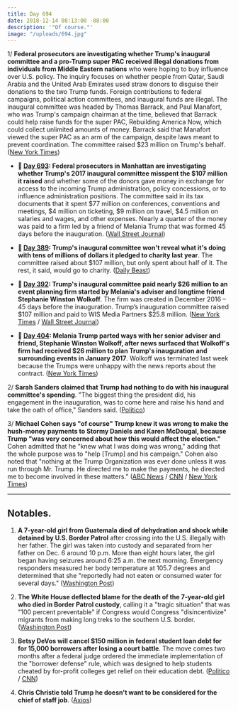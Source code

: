 ```yaml
---
title: Day 694
date: 2018-12-14 08:13:00 -08:00
description: '"Of course."'
image: "/uploads/694.jpg"
---
```


1/ **Federal prosecutors are investigating whether Trump's inaugural committee and a pro-Trump super PAC received illegal donations from individuals from Middle Eastern nations** who were hoping to buy influence over U.S. policy. The inquiry focuses on whether people from Qatar, Saudi Arabia and the United Arab Emirates used straw donors to disguise their donations to the two Trump funds. Foreign contributions to federal campaigns, political action committees, and inaugural funds are illegal. The inaugural committee was headed by Thomas Barrack, and Paul Manafort, who was Trump's campaign chairman at the time, believed that Barrack could help raise funds for the super PAC, Rebuilding America Now, which could collect unlimited amounts of money. Barrack said that Manafort viewed the super PAC as an arm of the campaign, despite laws meant to prevent coordination. The committee raised $23 million on Trump's behalf. ([New York Times](https://www.nytimes.com/2018/12/13/us/politics/trump-inauguration-investigation.html))

* **📌 [Day 693](https://whatthefuckjusthappenedtoday.com/2018/12/13/day-693/#4-federal-prosecutors-in-manhattan-a): Federal prosecutors in Manhattan are investigating whether Trump's 2017 inaugural committee misspent the $107 million it raised** and whether some of the donors gave money in exchange for access to the incoming Trump administration, policy concessions, or to influence administration positions. The committee said in its tax documents that it spent $77 million on conferences, conventions and meetings, $4 million on ticketing, $9 million on travel, $4.5 million on salaries and wages, and other expenses. Nearly a quarter of the money was paid to a firm led by a friend of Melania Trump that was formed 45 days before the inauguration. ([Wall Street Journal](https://www.wsj.com/articles/trump-inauguration-spending-under-criminal-investigation-by-federal-prosecutors-11544736455))

* **📌 [Day 389](https://whatthefuckjusthappenedtoday.com/2018/02/12/day-389/): Trump's inaugural committee won't reveal what it's doing with tens of millions of dollars it pledged to charity last year**. The committee raised about $107 million, but only spent about half of it. The rest, it said, would go to charity. ([Daily Beast](https://www.thedailybeast.com/donald-trumps-inaugural-committee-still-wont-say-what-its-doing-with-its-leftover-money))

* **📌 [Day 392](https://whatthefuckjusthappenedtoday.com/2018/02/15/day-392/): Trump's inaugural committee paid nearly $26 million to an event planning firm started by Melania's adviser and longtime friend Stephanie Winston Wolkoff**. The firm was created in December 2016 – 45 days before the inauguration. Trump’s inauguration committee raised $107 million and paid to WIS Media Partners $25.8 million. ([New York Times](https://www.nytimes.com/2018/02/15/us/politics/trumps-inaugural-committee-paid-26-million-to-first-ladys-friend.html) / [Wall Street Journal](https://www.wsj.com/articles/trumps-inaugural-committee-spent-nearly-107-million-on-events-1518722022))

* **📌 [Day 404](https://whatthefuckjusthappenedtoday.com/2018/02/27/day-404/): Melania Trump parted ways with her senior adviser and friend, Stephanie Winston Wolkoff, after news surfaced that Wolkoff's firm had received $26 million to plan Trump's inauguration and surrounding events in January 2017**. Wolkoff was terminated last week because the Trumps were unhappy with the news reports about the contract. ([New York Times](https://www.nytimes.com/2018/02/26/us/politics/melania-trump-inauguration-adviser.html))

2/ **Sarah Sanders claimed that Trump had nothing to do with his inaugural committee's spending**. "The biggest thing the president did, his engagement in the inauguration, was to come here and raise his hand and take the oath of office," Sanders said. ([Politico](https://www.politico.com/story/2018/12/14/sarah-sanders-trump-inauguration-spending-1064503))

3/ **Michael Cohen says "of course" Trump knew it was wrong to make the hush-money payments to Stormy Daniels and Karen McDougal, because Trump "was very concerned about how this would affect the election."** Cohen admitted that he "knew what I was doing was wrong," adding that the whole purpose was to "help \[Trump\] and his campaign." Cohen also noted that "nothing at the Trump Organization was ever done unless it was run through Mr. Trump. He directed me to make the payments, he directed me to become involved in these matters." ([ABC News](https://abcnews.go.com/Politics/trump-lawyer-michael-cohen-trump-knew-wrong-make/story?id=59815550) / [CNN](https://www.cnn.com/2018/12/14/politics/michael-cohen-abc-interview/index.html) / [New York Times](https://www.nytimes.com/2018/12/14/us/politics/trump-cohen-interview.html))

---

## Notables.

1. **A 7-year-old girl from Guatemala died of dehydration and shock while  detained by U.S. Border Patrol** after crossing into the U.S. illegally with her father. The girl was taken into custody and separated from her father on Dec. 6 around 10 p.m. More than eight hours later, the girl began having seizures around 6:25 a.m. the next morning. Emergency responders measured her body temperature at 105.7 degrees and determined that she "reportedly had not eaten or consumed water for several days." ([Washington Post](https://www.washingtonpost.com/world/national-security/7-year-old-migrant-girl-taken-into-border-patrol-custody-dies-of-dehydration-exhaustion/2018/12/13/8909e356-ff03-11e8-862a-b6a6f3ce8199_story.html?noredirect=on&utm_term=.66ee0ef11cb1))

2. **The White House deflected blame for the death of the 7-year-old girl who died in Border Patrol custody**, calling it a "tragic situation" that was "100 percent preventable" if Congress would Congress "disincentivize" migrants from making long treks to the southern U.S. border. ([Washington Post](https://www.washingtonpost.com/politics/white-house-says-administration-takes-no-responsibility-for-death-of-girl-in-border-control-custody/2018/12/14/1f00d34e-ffbb-11e8-83c0-b06139e540e5_story.html))

3. **Betsy DeVos will cancel $150 million in federal student loan debt for for 15,000 borrowers after losing a court battle**. The move comes two months after a federal judge ordered the immediate implementation of the "borrower defense" rule, which was designed to help students cheated by for-profit colleges get relief on their education debt. ([Politico](https://www.politico.com/story/2018/12/13/betsy-devos-student-loans-1063442) / [CNN](https://www.cnn.com/2018/12/13/politics/devos-student-loan-cancellation/index.html))

4. **Chris Christie told Trump he doesn't want to be considered for the chief of staff job**. ([Axios](https://www.axios.com/chris-christie-tells-trump-he-doesnt-want-to-be-chief-of-staff-32cb43df-bf11-4c9c-b6e7-e812ed57ac89.html))